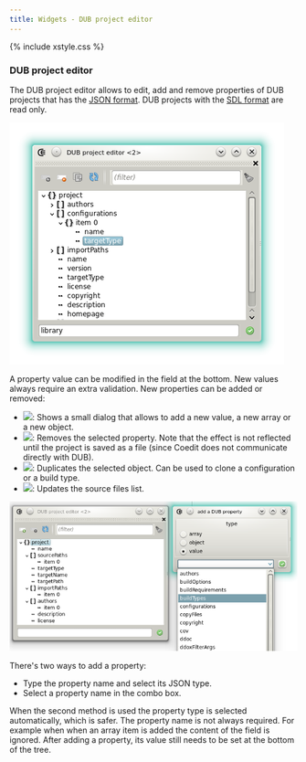 ```yaml
---
title: Widgets - DUB project editor
---
```


{% include xstyle.css %}

### DUB project editor

The DUB project editor allows to edit, add and remove properties of DUB projects that has the [JSON format](http://code.dlang.org/package-format?lang=json).
DUB projects with the [SDL format](http://code.dlang.org/package-format?lang=sdl) are read only.

![](img/dub_project_editor.png)

A property value can be modified in the field at the bottom. New values always require an extra validation.
New properties can be added or removed:

- <img src="{%include icurl%}other/textfield_add.png" class="tlbric"/>: Shows a small dialog that allows to add a new value, a new array or a new object.
- <img src="{%include icurl%}other/textfield_delete.png" class="tlbric"/>: Removes the selected property. Note that the effect is not reflected until the project is saved as a file (since Coedit does not communicate directly with DUB).
- <img src="{%include icurl%}other/copy.png" class="tlbric"/>: Duplicates the selected object. Can be used to clone a configuration or a build type.
- <img src="{%include icurl%}arrow/arrow_update.png" class="tlbric"/>: Updates the source files list.

![](img/dub_add_property.png)

There's two ways to add a property:

* Type the property name and select its JSON type.
* Select a property name in the combo box.

When the second method is used the property type is selected automatically, which is safer.
The property name is not always required. For example when when an array item is added the content of the field is ignored.
After adding a property, its value still needs to be set at the bottom of the tree.